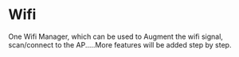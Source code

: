 Wifi
====

One Wifi Manager, which can be used to Augment the wifi signal, scan/connect to the AP.....More features will be added step by step.
